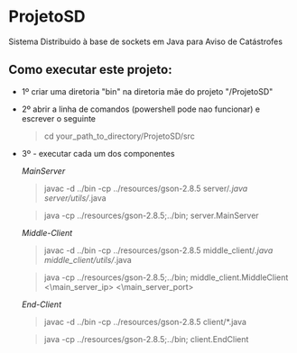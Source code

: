 # ProjetoSD
Sistema Distribuido à base de sockets em Java para Aviso de Catástrofes

<h2>Como executar este projeto:</h2>

- 1º criar uma diretoria "bin" na diretoria mãe do projeto "/ProjetoSD"

- 2º abrir a linha de comandos (powershell pode nao funcionar) e escrever o seguinte

    > cd your_path_to_directory/ProjetoSD/src

- 3º - executar cada um dos componentes

    *MainServer*

    > javac -d ../bin -cp ../resources/gson-2.8.5 server/*.java server/utils/*.java

    > java -cp ../resources/gson-2.8.5;../bin; server.MainServer

    *Middle-Client*

    > javac -d ../bin -cp ../resources/gson-2.8.5 middle_client/*.java middle_client/utils/*.java

    > java -cp ../resources/gson-2.8.5;../bin; middle_client.MiddleClient <\main_server_ip> <\main_server_port>

    *End-Client*

    > javac -d ../bin -cp ../resources/gson-2.8.5 client/*.java

    > java -cp ../resources/gson-2.8.5;../bin; client.EndClient
